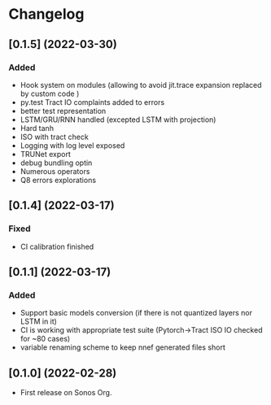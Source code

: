 # Changelog

## [0.1.5] (2022-03-30)

### Added

* Hook system on modules (allowing to avoid jit.trace expansion replaced by custom code )
* py.test Tract IO complaints added to errors
* better test representation
* LSTM/GRU/RNN handled (excepted LSTM with projection)
* Hard tanh
* ISO with tract check
* Logging with log level exposed
* TRUNet export
* debug bundling optin
* Numerous operators
* Q8 errors explorations

## [0.1.4] (2022-03-17)

### Fixed

* CI calibration finished

## [0.1.1] (2022-03-17)

### Added

* Support basic models conversion (if there is not quantized layers nor LSTM in it)
* CI is working with appropriate test suite (Pytorch->Tract ISO IO checked for ~80 cases)
* variable renaming scheme to keep nnef generated files short

## [0.1.0] (2022-02-28)

* First release on Sonos Org.
